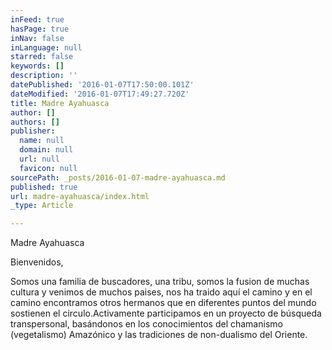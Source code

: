 ```yaml
---
inFeed: true
hasPage: true
inNav: false
inLanguage: null
starred: false
keywords: []
description: ''
datePublished: '2016-01-07T17:50:00.101Z'
dateModified: '2016-01-07T17:49:27.720Z'
title: Madre Ayahuasca
author: []
authors: []
publisher:
  name: null
  domain: null
  url: null
  favicon: null
sourcePath: _posts/2016-01-07-madre-ayahuasca.md
published: true
url: madre-ayahuasca/index.html
_type: Article

---
```

Madre Ayahuasca

Bienvenidos,

Somos una familia de buscadores, una tribu, somos la fusion de muchas cultura y venimos de muchos paises, nos ha traido aquí el camino y en el camino encontramos otros hermanos que en diferentes puntos del mundo sostienen el circulo.Activamente participamos en un proyecto de búsqueda transpersonal, basándonos en los conocimientos del chamanismo (vegetalismo) Amazónico y las tradiciones de non-dualismo del Oriente.